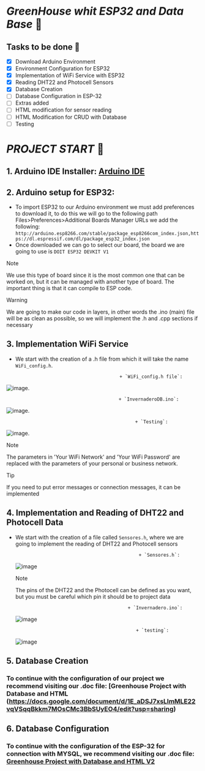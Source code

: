 # ***GreenHouse whit ESP32 and Data Base*** :monocle_face:

## Tasks to be done :robot:
- [x] Download Arduino Environment
- [x] Environment Configuration for ESP32
- [x] Implementation of WiFi Service with ESP32
- [x] Reading DHT22 and Photocell Sensors
- [x] Database Creation
- [ ] Database Configuration in ESP-32
- [ ] Extras added
- [ ] HTML modification for sensor reading
- [ ] HTML Modification for CRUD with Database
- [ ] Testing

# ***PROJECT START*** :space_invader:
## 1. Arduino IDE Installer: [Arduino IDE](https://www.arduino.cc/en/software)
## 2. Arduino setup for ESP32:
   - To import ESP32 to our Arduino environment we must add preferences to download it, to do this we will go to the following path Files>Preferences>Additional Boards Manager URLs
     we add the following: `http://arduino.esp8266.com/stable/package_esp8266com_index.json,https://dl.espressif.com/dl/package_esp32_index.json`
   - Once downloaded we can go to select our board, the board we are going to use is `DOIT ESP32 DEVKIT V1`
> [!NOTE] 
> We use this type of board since it is the most common one that can be worked on, but it can be managed with another type of board. The important thing is that it can compile to ESP code.

> [!WARNING]
> We are going to make our code in layers, in other words the .ino (main) file will be as clean as possible, so we will implement the .h and .cpp sections if necessary

## 3. Implementation WiFi Service
* We start with the creation of a .h file from which it will take the name `WiFi_config.h`.
  
                                            + `WiFi_config.h file`:
![image](https://github.com/RinoxCraft/Projects-Unicauca/assets/67917424/aab5f199-bdef-4f7c-84ed-e14be636e934).

                                             + `InvernaderoDB.ino`:
![image](https://github.com/RinoxCraft/Projects-Unicauca/assets/67917424/33e6a9f6-03a3-46f6-85f4-6f8d9c2090c3).

                                                   + `Testing`:
![image](https://github.com/RinoxCraft/Projects-Unicauca/assets/67917424/a3353319-07e5-4e5c-8b03-f037bc2bc48f).

> [!NOTE]
> The parameters in 'Your WiFi Network' and 'Your WiFi Password' are replaced with the parameters of your personal or business network.

> [!TIP]
> If you need to put error messages or connection messages, it can be implemented

## 4. Implementation and Reading of DHT22 and Photocell Data
* We start with the creation of a file called `Sensores.h`, where we are going to implement the reading of DHT22 and Photocell sensors

                                                   + `Sensores.h`:
  ![image](https://github.com/RinoxCraft/Projects-Unicauca/assets/67917424/91731889-b025-4d82-bb62-16449959d7d3)


  > [!NOTE]
  > The pins of the DHT22 and the Photocell can be defined as you want, but you must be careful which pin it should be to project data

                                               + `Invernadero.ino`:
  ![image](https://github.com/RinoxCraft/Projects-Unicauca/assets/67917424/b075e1db-85ae-4b0c-b878-9c5776bd38d9)


                                                  + `testing`:
  ![image](https://github.com/RinoxCraft/Projects-Unicauca/assets/67917424/3888e171-fd59-4e62-b411-65ed5b0702f7)

## 5. Database Creation
### To continue with the configuration of our project we recommend visiting our .doc file: [Greenhouse Project with Database and HTML (https://docs.google.com/document/d/1E_aDSJ7xsLImMLE22vqVSqqBkkm7MOsCMc3BbSUyEO4/edit?usp=sharing)

## 6. Database Configuration
### To continue with the configuration of the ESP-32 for connection with MYSQL, we recommend visiting our .doc file: [Greenhouse Project with Database and HTML V2](https://docs.google.com/document/d/15Av9mOf5KoJdoDAUe40zs3s7e7orfK0BSMMuHV0Ers0/edit?usp=sharing)
 

  




  
